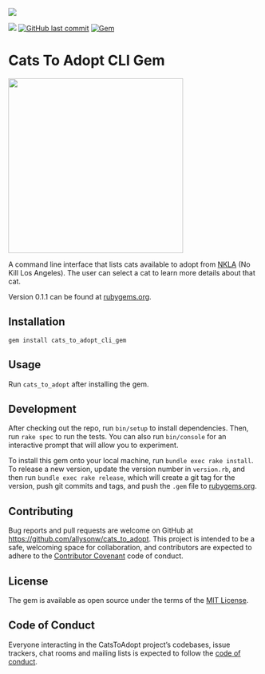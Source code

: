 ![](http://forthebadge.com/images/badges/made-with-ruby.svg)

![](https://img.shields.io/badge/Released-Jan--2018-ff69b4.svg?style=flat-square)
[![GitHub last commit](https://img.shields.io/github/last-commit/allysonw/cats-to-adopt-cli-gem.svg?style=flat-square)]()
[![Gem](https://img.shields.io/gem/v/formatador.svg?style=flat-square)]()

# Cats To Adopt CLI Gem
<img src="https://static.pexels.com/photos/177809/pexels-photo-177809.jpeg" style="width: 350px;"/>

A command line interface that lists cats available to adopt from [NKLA](http://nkla.org/) (No Kill Los Angeles). The user can select a cat to learn more details about that cat.

Version 0.1.1 can be found at [rubygems.org](https://rubygems.org/gems/cats_to_adopt).

## Installation

  `gem install cats_to_adopt_cli_gem`

## Usage

Run `cats_to_adopt` after installing the gem.

## Development

After checking out the repo, run `bin/setup` to install dependencies. Then, run `rake spec` to run the tests. You can also run `bin/console` for an interactive prompt that will allow you to experiment.

To install this gem onto your local machine, run `bundle exec rake install`. To release a new version, update the version number in `version.rb`, and then run `bundle exec rake release`, which will create a git tag for the version, push git commits and tags, and push the `.gem` file to [rubygems.org](https://rubygems.org).

## Contributing

Bug reports and pull requests are welcome on GitHub at https://github.com/allysonw/cats_to_adopt. This project is intended to be a safe, welcoming space for collaboration, and contributors are expected to adhere to the [Contributor Covenant](http://contributor-covenant.org) code of conduct.

## License

The gem is available as open source under the terms of the [MIT License](https://opensource.org/licenses/MIT).

## Code of Conduct

Everyone interacting in the CatsToAdopt project’s codebases, issue trackers, chat rooms and mailing lists is expected to follow the [code of conduct](https://github.com/allysonw/cats_to_adopt/blob/master/CODE_OF_CONDUCT.md).
